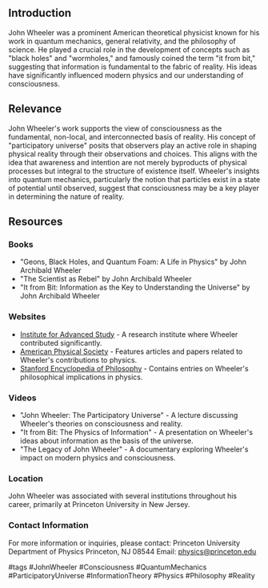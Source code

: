 ## Introduction
John Wheeler was a prominent American theoretical physicist known for his work in quantum mechanics, general relativity, and the philosophy of science. He played a crucial role in the development of concepts such as "black holes" and "wormholes," and famously coined the term "it from bit," suggesting that information is fundamental to the fabric of reality. His ideas have significantly influenced modern physics and our understanding of consciousness.

## Relevance
John Wheeler's work supports the view of consciousness as the fundamental, non-local, and interconnected basis of reality. His concept of "participatory universe" posits that observers play an active role in shaping physical reality through their observations and choices. This aligns with the idea that awareness and intention are not merely byproducts of physical processes but integral to the structure of existence itself. Wheeler's insights into quantum mechanics, particularly the notion that particles exist in a state of potential until observed, suggest that consciousness may be a key player in determining the nature of reality.

## Resources

### Books
- "Geons, Black Holes, and Quantum Foam: A Life in Physics" by John Archibald Wheeler
- "The Scientist as Rebel" by John Archibald Wheeler
- "It from Bit: Information as the Key to Understanding the Universe" by John Archibald Wheeler

### Websites
- [Institute for Advanced Study](https://www.ias.edu) - A research institute where Wheeler contributed significantly.
- [American Physical Society](https://www.aps.org) - Features articles and papers related to Wheeler's contributions to physics.
- [Stanford Encyclopedia of Philosophy](https://plato.stanford.edu) - Contains entries on Wheeler's philosophical implications in physics.

### Videos
- "John Wheeler: The Participatory Universe" - A lecture discussing Wheeler's theories on consciousness and reality.
- "It from Bit: The Physics of Information" - A presentation on Wheeler's ideas about information as the basis of the universe.
- "The Legacy of John Wheeler" - A documentary exploring Wheeler's impact on modern physics and consciousness.

### Location
John Wheeler was associated with several institutions throughout his career, primarily at Princeton University in New Jersey.

### Contact Information
For more information or inquiries, please contact:
Princeton University
Department of Physics
Princeton, NJ 08544
Email: physics@princeton.edu

#tags 
#JohnWheeler #Consciousness #QuantumMechanics #ParticipatoryUniverse #InformationTheory #Physics #Philosophy #Reality
